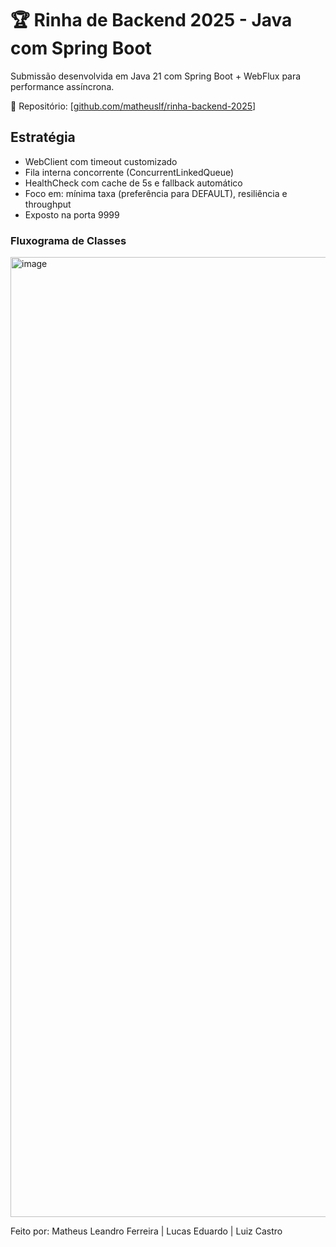 # 🏆 Rinha de Backend 2025 - Java com Spring Boot

Submissão desenvolvida em Java 21 com Spring Boot + WebFlux para performance assíncrona.

🚀 Repositório: [[github.com/matheuslf/rinha-backend-2025](https://github.com/matheuslf/rinha-backend-2025/)]

## Estratégia

- WebClient com timeout customizado
- Fila interna concorrente (ConcurrentLinkedQueue)
- HealthCheck com cache de 5s e fallback automático
- Foco em: mínima taxa (preferência para DEFAULT), resiliência e throughput
- Exposto na porta 9999

### Fluxograma de Classes

<img width="1024" height="1536" alt="image" src="https://github.com/user-attachments/assets/ad2f5ff0-ff5a-47f2-a879-7459dcc3f8f2" />


Feito por: Matheus Leandro Ferreira | Lucas Eduardo | Luiz Castro
